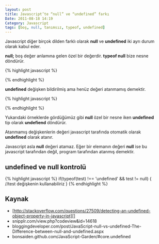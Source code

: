 ```yaml
---
layout: post
title: Javascript’te “null” ve “undefined” farkı
Date: 2011-08-18 14:19
Category: Javascript
tags: [boş, null, tanımsız, typeof, undefined]
---
```


Javascript diğer birçok dilden farklı olarak **null** ve **undefined**
iki ayrı durum olarak kabul eder.

**null;** boş değer anlamına gelen özel bir değerdir. **typeof null**
bize nesne döndürür.

{% highlight javascript %}
<script>
	var testDegiskeni = null;
	alert(testDegiskeni); //null
	alert(typeof testDegiskeni); //object
</script>
{% endhighlight %}

**undefined** değişken bildirilmiş ama henüz değeri atanmamış demektir.

{% highlight javascript %}
<script>
	var testDegiskeni;
	alert(testDegiskeni); // undefined
	alert(typeof testDegiskeni); //undefined
</script>
{% endhighlight %}


Yukarıdaki örneklerde gördüğümüz gibi **null** özel bir nesne iken
**undefined** tip olarak **undefiend** döndürür.

Atanmamış değişkenlerin değeri javascript tarafında otomatik olarak
**undefined** olarak atanır.

Javascript asla **null** değeri atamaz. Eğer bir elemanın değeri
**null** ise bu javascript tarafından değil, program tarafından atanmış
demektir.

## undefined ve null kontrolü

{% highlight javascript %}
if(typeof(test) !== 'undefined' && test != null) {
	//test değişkenin kullanabiliriz
}
{% endhighlight %}

## Kaynak

-   [http://stackoverflow.com/questions/27509/detecting-an-undefined-object-property-in-javascript][]
-   snipplr.com/view.php?codeview&id=14618
-   bloggingdeveloper.com/post/JavaScript-null-vs-undefined-The-Difference-between-null-and-undefined.aspx
-   bonsaiden.github.com/JavaScript-Garden/#core.undefined

  [http://stackoverflow.com/questions/27509/detecting-an-undefined-object-property-in-javascript]: http://stackoverflow.com/questions/27509/detecting-an-undefined-object-property-in-javascript
